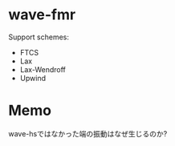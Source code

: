# wave-fmr
Support schemes:

- FTCS
- Lax
- Lax-Wendroff
- Upwind

# Memo
wave-hsではなかった端の振動はなぜ生じるのか?
